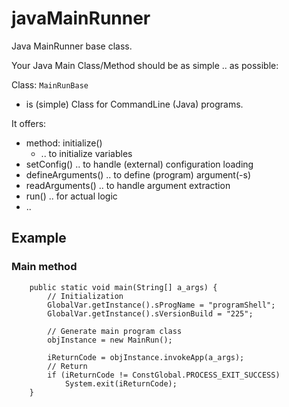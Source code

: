 # javaMainRunner
Java MainRunner base class.

Your Java Main Class/Method should be as simple .. as possible:

Class: `MainRunBase`

* is (simple) Class for CommandLine (Java) programs.

It offers:

* method: initialize()
  * .. to initialize variables
* setConfig() .. to handle (external) configuration loading
* defineArguments() .. to define (program) argument(-s)
* readArguments() .. to handle argument extraction
* run() .. for actual logic
* ..

## Example

### Main method

```
    public static void main(String[] a_args) {
        // Initialization
        GlobalVar.getInstance().sProgName = "programShell";
        GlobalVar.getInstance().sVersionBuild = "225";

        // Generate main program class
        objInstance = new MainRun();

        iReturnCode = objInstance.invokeApp(a_args);
        // Return
        if (iReturnCode != ConstGlobal.PROCESS_EXIT_SUCCESS)
            System.exit(iReturnCode);
    }
```
